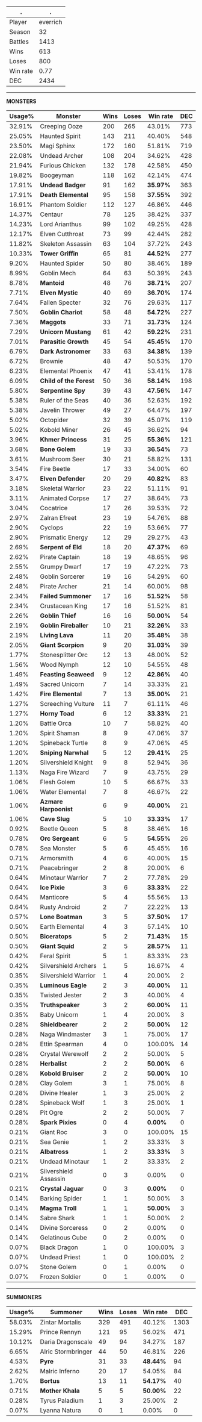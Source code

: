 .|.
|-|-
Player|everrich
Season|32
Battles|1413
Wins|613
Loses|800
Win rate|0.77
DEC|2434

---
**MONSTERS**

Usage%|Monster|Wins|Loses|Win rate|DEC|
-|-|-|-|-|-|
32.91%|Creeping Ooze|200|265|43.01%|773|
25.05%|Haunted Spirit|143|211|40.40%|548|
23.50%|Magi Sphinx|172|160|51.81%|719|
22.08%|Undead Archer|108|204|34.62%|428|
21.94%|Furious Chicken|132|178|42.58%|450|
19.82%|Boogeyman|118|162|42.14%|474|
17.91%|**Undead Badger**|91|162|**35.97%**|363|
17.91%|**Death Elemental**|95|158|**37.55%**|392|
16.91%|Phantom Soldier|112|127|46.86%|446|
14.37%|Centaur|78|125|38.42%|337|
14.23%|Lord Arianthus|99|102|49.25%|428|
12.17%|Elven Cutthroat|73|99|42.44%|282|
11.82%|Skeleton Assassin|63|104|37.72%|243|
10.33%|**Tower Griffin**|65|81|**44.52%**|277|
9.20%|Haunted Spider|50|80|38.46%|189|
8.99%|Goblin Mech|64|63|50.39%|243|
8.78%|**Mantoid**|48|76|**38.71%**|207|
7.71%|**Elven Mystic**|40|69|**36.70%**|174|
7.64%|Fallen Specter|32|76|29.63%|117|
7.50%|**Goblin Chariot**|58|48|**54.72%**|227|
7.36%|**Maggots**|33|71|**31.73%**|124|
7.29%|**Unicorn Mustang**|61|42|**59.22%**|231|
7.01%|**Parasitic Growth**|45|54|**45.45%**|170|
6.79%|**Dark Astronomer**|33|63|**34.38%**|139|
6.72%|Brownie|48|47|50.53%|170|
6.23%|Elemental Phoenix|47|41|53.41%|178|
6.09%|**Child of the Forest**|50|36|**58.14%**|198|
5.80%|**Serpentine Spy**|39|43|**47.56%**|147|
5.38%|Ruler of the Seas|40|36|52.63%|192|
5.38%|Javelin Thrower|49|27|64.47%|197|
5.02%|Octopider|32|39|45.07%|119|
5.02%|Kobold Miner|26|45|36.62%|94|
3.96%|**Khmer Princess**|31|25|**55.36%**|121|
3.68%|**Bone Golem**|19|33|**36.54%**|73|
3.61%|Mushroom Seer|30|21|58.82%|131|
3.54%|Fire Beetle|17|33|34.00%|60|
3.47%|**Elven Defender**|20|29|**40.82%**|83|
3.18%|Skeletal Warrior|23|22|51.11%|91|
3.11%|Animated Corpse|17|27|38.64%|73|
3.04%|Cocatrice|17|26|39.53%|72|
2.97%|Zalran Efreet|23|19|54.76%|88|
2.90%|Cyclops|22|19|53.66%|77|
2.90%|Prismatic Energy|12|29|29.27%|43|
2.69%|**Serpent of Eld**|18|20|**47.37%**|69|
2.62%|Pirate Captain|18|19|48.65%|96|
2.55%|Grumpy Dwarf|17|19|47.22%|73|
2.48%|Goblin Sorcerer|19|16|54.29%|60|
2.48%|Pirate Archer|21|14|60.00%|98|
2.34%|**Failed Summoner**|17|16|**51.52%**|58|
2.34%|Crustacean King|17|16|51.52%|81|
2.26%|**Goblin Thief**|16|16|**50.00%**|54|
2.19%|**Goblin Fireballer**|10|21|**32.26%**|33|
2.19%|**Living Lava**|11|20|**35.48%**|38|
2.05%|**Giant Scorpion**|9|20|**31.03%**|39|
1.77%|Stonesplitter Orc|12|13|48.00%|52|
1.56%|Wood Nymph|12|10|54.55%|48|
1.49%|**Feasting Seaweed**|9|12|**42.86%**|40|
1.49%|Sacred Unicorn|7|14|33.33%|21|
1.42%|**Fire Elemental**|7|13|**35.00%**|21|
1.27%|Screeching Vulture|11|7|61.11%|46|
1.27%|**Horny Toad**|6|12|**33.33%**|21|
1.20%|Battle Orca|10|7|58.82%|40|
1.20%|Spirit Shaman|8|9|47.06%|37|
1.20%|Spineback Turtle|8|9|47.06%|45|
1.20%|**Sniping Narwhal**|5|12|**29.41%**|25|
1.20%|Silvershield Knight|9|8|52.94%|36|
1.13%|Naga Fire Wizard|7|9|43.75%|29|
1.06%|Flesh Golem|10|5|66.67%|33|
1.06%|Water Elemental|7|8|46.67%|22|
1.06%|**Azmare Harpoonist**|6|9|**40.00%**|21|
1.06%|**Cave Slug**|5|10|**33.33%**|17|
0.92%|Beetle Queen|5|8|38.46%|16|
0.78%|**Orc Sergeant**|6|5|**54.55%**|26|
0.78%|Sea Monster|5|6|45.45%|16|
0.71%|Armorsmith|4|6|40.00%|15|
0.71%|Peacebringer|2|8|20.00%|6|
0.64%|Minotaur Warrior|7|2|77.78%|29|
0.64%|**Ice Pixie**|3|6|**33.33%**|22|
0.64%|Manticore|5|4|55.56%|13|
0.64%|Rusty Android|2|7|22.22%|13|
0.57%|**Lone Boatman**|3|5|**37.50%**|17|
0.50%|Earth Elemental|4|3|57.14%|10|
0.50%|**Biceratops**|5|2|**71.43%**|15|
0.50%|**Giant Squid**|2|5|**28.57%**|11|
0.42%|Feral Spirit|5|1|83.33%|23|
0.42%|Silvershield Archers|1|5|16.67%|4|
0.35%|Silvershield Warrior|1|4|20.00%|2|
0.35%|**Luminous Eagle**|2|3|**40.00%**|11|
0.35%|Twisted Jester|2|3|40.00%|4|
0.35%|**Truthspeaker**|3|2|**60.00%**|11|
0.35%|Baby Unicorn|1|4|20.00%|3|
0.28%|**Shieldbearer**|2|2|**50.00%**|12|
0.28%|Naga Windmaster|3|1|75.00%|17|
0.28%|Ettin Spearman|4|0|100.00%|14|
0.28%|Crystal Werewolf|2|2|50.00%|5|
0.28%|**Herbalist**|2|2|**50.00%**|6|
0.28%|**Kobold Bruiser**|2|2|**50.00%**|10|
0.28%|Clay Golem|3|1|75.00%|8|
0.28%|Divine Healer|1|3|25.00%|2|
0.28%|Spineback Wolf|1|3|25.00%|1|
0.28%|Pit Ogre|2|2|50.00%|7|
0.28%|**Spark Pixies**|0|4|**0.00%**|0|
0.21%|Giant Roc|3|0|100.00%|15|
0.21%|Sea Genie|1|2|33.33%|3|
0.21%|**Albatross**|1|2|**33.33%**|3|
0.21%|Undead Minotaur|1|2|33.33%|2|
0.21%|Silvershield Assassin|0|3|0.00%|0|
0.21%|**Crystal Jaguar**|0|3|**0.00%**|0|
0.14%|Barking Spider|1|1|50.00%|3|
0.14%|**Magma Troll**|1|1|**50.00%**|3|
0.14%|Sabre Shark|1|1|50.00%|2|
0.14%|Divine Sorceress|0|2|0.00%|0|
0.14%|Gelatinous Cube|0|2|0.00%|0|
0.07%|Black Dragon|1|0|100.00%|3|
0.07%|Undead Priest|1|0|100.00%|2|
0.07%|Stone Golem|0|1|0.00%|0|
0.07%|Frozen Soldier|0|1|0.00%|0|

---
**SUMMONERS**

Usage%|Summoner|Wins|Loses|Win rate|DEC|
-|-|-|-|-|-|
58.03%|Zintar Mortalis|329|491|40.12%|1303|
15.29%|Prince Rennyn|121|95|56.02%|471|
10.12%|Daria Dragonscale|49|94|34.27%|187|
6.65%|Alric Stormbringer|44|50|46.81%|226|
4.53%|**Pyre**|31|33|**48.44%**|94|
2.62%|Malric Inferno|20|17|54.05%|84|
1.70%|**Bortus**|13|11|**54.17%**|40|
0.71%|**Mother Khala**|5|5|**50.00%**|22|
0.28%|Tyrus Paladium|1|3|25.00%|2|
0.07%|Lyanna Natura|0|1|0.00%|0|
